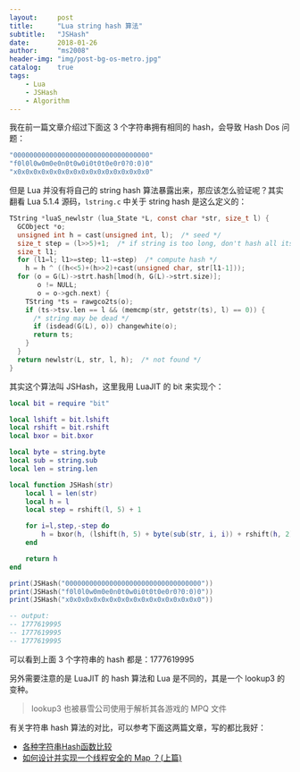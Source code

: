 ```yaml
---
layout:     post
title:      "Lua string hash 算法"
subtitle:   "JSHash"
date:       2018-01-26
author:     "ms2008"
header-img: "img/post-bg-os-metro.jpg"
catalog:    true
tags:
    - Lua
    - JSHash
    - Algorithm
---
```


我在前一篇文章介绍过下面这 3 个字符串拥有相同的 hash，会导致 Hash Dos 问题：

```lua
"0000000000000000000000000000000000"
"f0l0l0w0m0e0n0t0w0i0t0t0e0r0?0:0)0"
"x0x0x0x0x0x0x0x0x0x0x0x0x0x0x0x0x0"
```

但是 Lua 并没有将自己的 string hash 算法暴露出来，那应该怎么验证呢？其实翻看 Lua 5.1.4 源码，`lstring.c` 中关于 string hash 是这么定义的：

```c
TString *luaS_newlstr (lua_State *L, const char *str, size_t l) {
  GCObject *o;
  unsigned int h = cast(unsigned int, l);  /* seed */
  size_t step = (l>>5)+1;  /* if string is too long, don't hash all its chars */
  size_t l1;
  for (l1=l; l1>=step; l1-=step)  /* compute hash */
    h = h ^ ((h<<5)+(h>>2)+cast(unsigned char, str[l1-1]));
  for (o = G(L)->strt.hash[lmod(h, G(L)->strt.size)];
       o != NULL;
       o = o->gch.next) {
    TString *ts = rawgco2ts(o);
    if (ts->tsv.len == l && (memcmp(str, getstr(ts), l) == 0)) {
      /* string may be dead */
      if (isdead(G(L), o)) changewhite(o);
      return ts;
    }
  }
  return newlstr(L, str, l, h);  /* not found */
}
```

其实这个算法叫 JSHash，这里我用 LuaJIT 的 bit 来实现个：

```lua
local bit = require "bit"

local lshift = bit.lshift
local rshift = bit.rshift
local bxor = bit.bxor

local byte = string.byte
local sub = string.sub
local len = string.len

local function JSHash(str)
    local l = len(str)
    local h = l
    local step = rshift(l, 5) + 1

    for i=l,step,-step do
        h = bxor(h, (lshift(h, 5) + byte(sub(str, i, i)) + rshift(h, 2)))
    end

    return h
end

print(JSHash("0000000000000000000000000000000000"))
print(JSHash("f0l0l0w0m0e0n0t0w0i0t0t0e0r0?0:0)0"))
print(JSHash("x0x0x0x0x0x0x0x0x0x0x0x0x0x0x0x0x0"))

-- output:
-- 1777619995
-- 1777619995
-- 1777619995
```

可以看到上面 3 个字符串的 hash 都是：1777619995

另外需要注意的是 LuaJIT 的 hash 算法和 Lua 是不同的，其是一个 lookup3 的变种。

> lookup3 也被暴雪公司使用于解析其各游戏的 MPQ 文件

有关字符串 hash 算法的对比，可以参考下面这两篇文章，写的都比我好：

- [各种字符串Hash函数比较](https://www.byvoid.com/zhs/blog/string-hash-compare)
- [如何设计并实现一个线程安全的 Map ？(上篇)](https://halfrost.com/go_map_chapter_one/)
